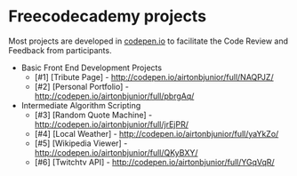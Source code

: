 # Freecodecademy projects

Most projects are developed in [codepen.io](http://codepen.io/airtonbjunior/) to facilitate the Code Review and Feedback from participants.

* Basic Front End Development Projects
  * [#1] [Tribute Page] - http://codepen.io/airtonbjunior/full/NAQPJZ/
  * [#2] [Personal Portfolio] - http://codepen.io/airtonbjunior/full/pbrgAq/
* Intermediate Algorithm Scripting
  * [#3] [Random Quote Machine] - http://codepen.io/airtonbjunior/full/jrEjPR/
  * [#4] [Local Weather] - http://codepen.io/airtonbjunior/full/yaYkZo/
  * [#5] [Wikipedia Viewer] - http://codepen.io/airtonbjunior/full/QKyBXY/
  * [#6] [Twitchtv API] - http://codepen.io/airtonbjunior/full/YGqVqR/
